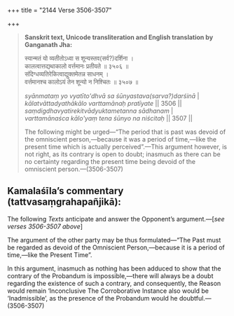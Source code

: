 +++
title = "2144 Verse 3506-3507"

+++
> **Sanskrit text, Unicode transliteration and English translation by Ganganath Jha:** 
>
> स्यान्मतं यो व्यतीतोऽध्वा स शून्यस्तव(सर्व?)दर्शिना ।  
> कालत्वात्तद्यथाकालो वर्त्तमानः प्रतीयते ॥ ३५०६ ॥  
> संदिग्धव्यतिरेकित्वाद्युक्तमेतन्न साधनम् ।  
> वर्त्तमानश्च कालोऽयं तेन शून्यो न निश्चितः ॥ ३५०७ ॥ 
>
> *syānmataṃ yo vyatīto'dhvā sa śūnyastava(sarva?)darśinā* \|  
> *kālatvāttadyathākālo varttamānaḥ pratīyate* \|\| 3506 \|\|  
> *saṃdigdhavyatirekitvādyuktametanna sādhanam* \|  
> *varttamānaśca kālo'yaṃ tena śūnyo na niścitaḥ* \|\| 3507 \|\| 
>
> The following might be urged—“The period that is past was devoid of the omniscient person,—because it was a period of time,—like the present time which is actually perceived”.—This argument however, is not right, as its contrary is open to doubt; inasmuch as there can be no certainty regarding the present time being devoid of the omniscient person.—(3506-3507)



## Kamalaśīla’s commentary (tattvasaṃgrahapañjikā):

The following *Texts* anticipate and answer the Opponent’s argument.—[*see verses 3506-3507 above*]

The argument of the other party may be thus formulated—“The Past must be regarded as devoid of the Omniscient Person,—because it is a period of time,—like the Present Time”.

In this argument, inasmuch as nothing has been adduced to show that the contrary of the Probandum is impossible,—there will always be a doubt regarding the existence of such a contrary, and consequently, the Reason would remain ‘Inconclusive The Corroborative Instance also would be ‘Inadmissible’, as the presence of the Probandum would he doubtful.—(3506-3507)



